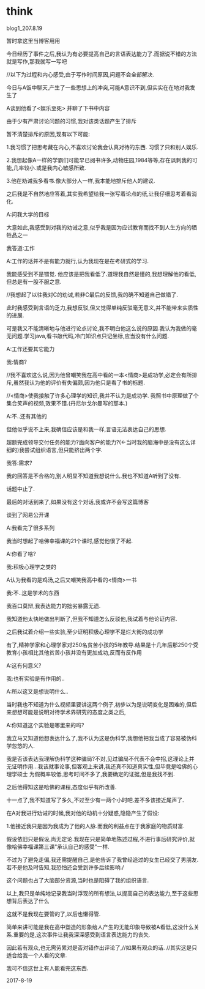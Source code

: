 # think
 blog1_207.8.19

暂时拿这里当博客用用

今日经历了事件之后,我认为有必要提高自己的言语表达能力了.而据说不错的方法就是写作,那我就写一写吧

//以下为过程和内心感受,由于写作时间原因,问题不会全部解决.

今日与A饭中聊天,产生了一些思想上的冲突,可能A意识不到,但实实在在地对我发生了

A谈到他看了<娱乐至死> 并聊了下书中内容

由于少有严肃讨论问题的习惯,我对该类话题产生了排斥

暂不清楚排斥的原因,现有以下可能:

1.我习惯了把思考藏在内心,不喜欢讨论我会认真对待的东西. 习惯了只和别人娱乐.

2.我想起像A一样的学霸们可能早已阅书许多,动物庄园,1984等等,存在讽刺我的可能,几率较小.或是我内心敏感所致.

3.他在劝诫我多看书.像大部分人一样,我本能地排斥他人的建议.

之后我是不自然地应答着,其实我希望给我一张写着论点的纸,让我仔细思考着看消化.

A:问我大学的目标

大意如此,我感受到对我的劝诫之意,似乎我是因为应试教育而找不到人生方向的牺牲品之一

我答道:工作

A:工作的话并不是有能力就行,认为我现在是在考研式的学习.

我能感受到不是错觉. 他应该是把我看低了.道理我自然是懂的,我想理解他的看低,但总是有一股不服之意.

//我想起了以往我对C的劝诫,若非C最后的反馈,我的确不知道自己做错了.

此时我感受到言语的乏力,我想反驳,但又觉得单纯反驳毫无意义,并不能带来实质性的进展.

可是我又不能清晰地与他进行论点讨论,我不明白他这么说的原因.我认为我做的毫无问题.学习java,看书敲代码,冷门知识点只记坐标,应当没有什么问题.

A:工作还要其它能力

我:情商?

//我不喜欢这么说,因为他曾嘲笑我在高中看的一本<情商>是成功学,必定会有所排斥,虽然我认为他的评价有失偏颇,因为他只是看了书的标题.

//<情商>使我接触了许多心理学的知识,我并不认为是成功学. 我照书中原理做了个集合笑声的视频,效果不错.(丹尼尔戈尔曼写的那本.)

A:不..还有其他的

但他似乎说不上来,我确信应该是和我一样,言语无法表达自己的思想.

超额完成领导交付任务的能力?面向客户的能力?(←当时我的脑海中是没有这么详细的)我尝试组织语言,但只能挤出两个字.

我答:需求?

我的回答是不合格的,别人明显不知道我想说什么.我也不知道A听到了没有.

话题中止了.

最后的对话到来了,如果没有这个对话,我或许不会写这篇博客

谈到了网易公开课

A:我看完了很多系列

我当时想起了哈佛幸福课的21个课时,感觉他很了不起.

A:你看了啥?

我:积极心理学之类的

A认为我看的是鸡汤,之后又嘲笑我高中看的<情商>一书

我:不..这是学术的东西

我百口莫辩,我表达能力的拙劣暴露无遗.

我知道他太快地做出判断了,但我不知道怎么反驳他,我试着与他论证内容.

之后我试着介绍一些实验,至少证明积极心理学不是烂大街的成功学

有了,精神学家和心理学家对250名贫苦小孩的5年教导.结果是十几年后那250个受教育小孩相比其他贫苦小孩并没有更加成功,反而有反作用

A:这有何意义?

我:也有实验是有作用的..

A:所以这又是想说明什么..

当时我也不知道为什么视频里要讲这两个例子,初步以为是说明变化是困难的,但后来想想可能是说明对待学术界研究的态度之类之后,

A:你知道这个实验是哪里来的吗?

我立马又知道他想表达什么了,我不认为这是伪科学,我想他把我当成了容易被伪科学忽悠的人.

我是否该表达我理解伪科学这种骗局?不对,见过骗局不代表不会中招,这理论上并无证明作用...我该就事论事,但客观上来讲,我还真不知道真实性,但毕竟是哈佛的心理学硕士
为假概率较低,思考时间不多了,我要确定的证据,但是我找不到.

之后他得知这是哈佛的课程,态度似乎有所改善.

十一点了,我不知道写了多久,不过至少有一两个小时吧.差不多该接近尾声了.

在A对我进行劝诫的时候,我对他的动机十分疑惑,隐隐产生了假设:

1.他接近我只是因为我成为了他的人脉.而我的利益点在于我家庭的物质财富.

假设依旧只是假设,尚无定论.我现在只是简单地陈述过程,不进行事后研究评价,就像哈佛幸福课第三课"承认自己的感受"一样.

不过为了避免走偏,我还需提醒自己,是他告诉了我曾经追过的女生已经交了男朋友.若不是他及时告知,我恐怕还会受到许多后续影响./

这个问题也占了大脑部分资源,当时也是阻碍了我的组织语言.

以上,我只是单纯地记录我当时浮现的所有想法,以提高自己的表达能力,至于这些思想背后表达了什么

这就不是我现在要管的了,以后也懒得管.

简单来讲可能是我在高中塑造的形象给人产生的无能印象导致被A看低,这没什么关系.重要的是,这次事件让我我深深感受到语言表达能力的丧失.

因此若有观众,也无需劳累对是否对错作出评论了,//如果有观众的话. //其实这是只适合给我一个人看的文章.



我可不信这世上有人能看完这东西.  

2017-8-19
